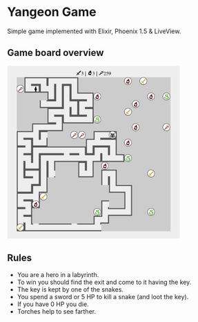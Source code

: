 # Yangeon Game

Simple game implemented with Elixir, Phoenix 1.5 & LiveView.

## Game board overview

<img src="docs/board.png" width="400" height="400">

## Rules

* You are a hero in a labyrinth.
* To win you should find the exit and come to it having the key.
* The key is kept by one of the snakes.
* You spend a sword or 5 HP to kill a snake (and loot the key).
* If you have 0 HP you die.
* Torches help to see farther.

